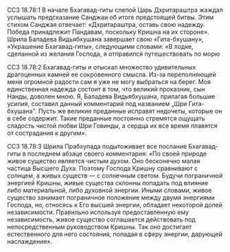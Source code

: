 ССЗ 18.78:1	В начале Бхагавад-гиты слепой Царь Дхритараштра жаждал услышать предсказание Санджаи об итоге предстоящей битвы. Этим стихом Санджая отвечает: «Дхритараштра, оставь свою надежду. Победа принадлежит Пандавам, поскольку Кришна на их стороне». Шрила Баладева Видьябхушана завершает свою «Гита-бхушану», «Украшение Бхагавад-гиты», следующими словами: «В лодке, сделанной из желания Господа, я отправился путешествовать по морю

ССЗ 18.78:2	Бхагавад-гиты и отыскал множество удивительных драгоценных камней ее сокровенного смысла. Из-за переполняющей меня огромной радости сам я уже не могу выбраться на берег. Моя единственная надежда состоит в том, что великий проказник, сын Нанды, доволен мною. Я, Баладева Видьябхушана, прилагая большие усилия, составил данный комментарий под названием „Шри Гита-бхушана". Пусть же великие преданные исправят недочеты, которые он в себе содержит. Такие преданные постоянно стремятся ощущать сладость чистой любви Шри Говинды, а сердца их все время плавятся от сострадания к другим».

ССЗ 18.78:3	Шрила Прабхупада подытоживает все послание Бхагавад-гиты в последнем абзаце своего комментария: «По своей природе живое существо является чистым духом. Оно бесконечно малая частица Высшего Духа. Поэтому Господа Кришну сравнивают с солнцем, а живых существ — с солнечным светом. Будучи пограничной энергией Кришны, живые существа склонны попадать под влияние либо материальной, либо духовной энергии. Иными словами, живое существо занимает пограничное положение между двумя энергиями Господа, но, относясь к Его высшей энергии, обладает некоторой долей независимости. Правильно используя предоставленную ему независимость, живое существо соглашается действовать под непосредственным руководством Кришны. Так оно достигает естественного для него состояния, попадая в сферу энергии, дарующей наслаждение».